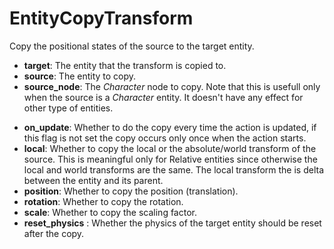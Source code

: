# EntityCopyTransform

Copy the positional states of the source to the target entity.

-   **target**: The entity that the transform is copied to.
-   **source**: The entity to copy.
-   **source\_node**: The *Character* node to copy. Note that this is
    usefull only when the source is a *Character* entity. It doesn't
    have any effect for other type of entities.

<!-- -->

-   **on\_update**: Whether to do the copy every time the action is
    updated, if this flag is not set the copy occurs only once when the
    action starts.
-   **local**: Whether to copy the local or the absolute/world transform
    of the source. This is meaningful only for Relative entities since
    otherwise the local and world transforms are the same. The local
    transform the is delta between the entity and its parent.
-   **position**: Whether to copy the position (translation).
-   **rotation**: Whether to copy the rotation.
-   **scale**: Whether to copy the scaling factor.
-   **reset\_physics** : Whether the physics of the target entity should
    be reset after the copy.
